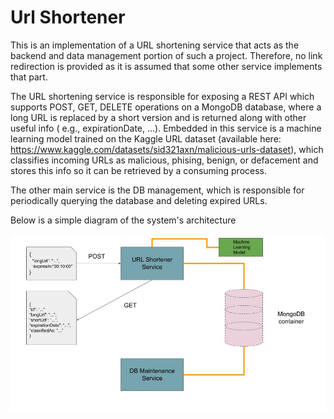 # Url Shortener

This is an implementation of a URL shortening service that acts as the backend and data management portion of such a project. Therefore, no link redirection is provided as it is assumed that some other service implements that part. 

The URL shortening service is responsible for exposing a REST API which supports POST, GET, DELETE operations on a MongoDB database, where a long URL is replaced by a short version and is returned along with other useful info ( e.g., expirationDate, ...). Embedded in this service is a machine learning model trained on the Kaggle URL dataset (available here: https://www.kaggle.com/datasets/sid321axn/malicious-urls-dataset), which classifies incoming URLs as malicious, phising, benign, or defacement and stores this info so it can be retrieved by a consuming process.

The other main service is the DB management, which is responsible for periodically querying the database and deleting expired URLs.

Below is a simple diagram of the system's architecture

<img title="URL Shortener Services" src="/Images/URL_Shortener_Backend.jpg">
